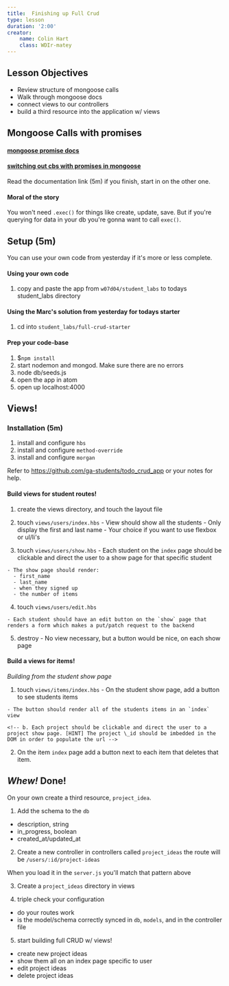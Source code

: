```yaml
---
title:  Finishing up Full Crud
type: lesson
duration: '2:00'
creator:
    name: Colin Hart
    class: WDIr-matey
---
```


## Lesson Objectives

  - Review structure of mongoose calls
  - Walk through mongoose docs
  - connect views to our controllers
  - build a third resource into the application w/ views


## Mongoose Calls with promises
#### [mongoose promise docs](http://mongoosejs.com/docs/promises.html)
#### [switching out cbs with promises in mongoose](http://eddywashere.com/blog/switching-out-callbacks-with-promises-in-mongoose/)

Read the documentation link (5m) if you finish, start in on the other one.

#### Moral of the story

You won't need `.exec()` for things like create, update, save. But if you're querying for data in your db you're gonna want to call `exec()`.


## Setup (5m)

You can use your own code from yesterday if it's more or less complete.

#### Using your own code

  1. copy and paste the app from `w07d04/student_labs` to todays student_labs directory

#### Using the Marc's solution from yesterday for todays starter

  1. cd into `student_labs/full-crud-starter`

#### Prep your code-base

  1. $`npm install`
  2. start nodemon and mongod. Make sure there are no errors
  3. node db/seeds.js
  4. open the app in atom
  5. open up localhost:4000


## Views!
### Installation (5m)

  1. install and configure `hbs`
  2. install and configure `method-override`
  3. install and configure `morgan`

  Refer to https://github.com/ga-students/todo_crud_app or your notes for help.

#### Build views for student routes!

  1. create the views directory, and touch the layout file

  2. touch `views/users/index.hbs`
    - View should show all the students
    - Only display the first and last name
    - Your choice if you want to use flexbox or ul/li's

  3. touch `views/users/show.hbs`
    - Each student on the `index` page should be clickable and direct the user to a show page for that specific student

    - The show page should render:
      - first_name
      - last_name
      - when they signed up
      - the number of items

  4. touch `views/users/edit.hbs`

    - Each student should have an edit button on the `show` page that renders a form which makes a put/patch request to the backend

  5. destroy
    - No view necessary, but a button would be nice, on each show page

#### Build a views for items!
*Building from the student show page*

  1. touch `views/items/index.hbs`
    - On the student show page, add a button to see students items

    - The button should render all of the students items in an `index` view

    <!-- b. Each project should be clickable and direct the user to a project show page. [HINT] The project \_id should be imbedded in the DOM in order to populate the url -->

  2. On the item `index` page add a button next to each item that deletes that item.

## _Whew!_ Done!

On your own create a third resource, `project_idea`.

1. Add the schema to the `db`
  - description, string
  - in_progress, boolean
  - created_at/updated_at
2. Create a new controller in controllers called `project_ideas` the route will be `/users/:id/project-ideas`

When you load it in the `server.js` you'll match that pattern above

3. Create a `project_ideas` directory in views

4. triple check your configuration
  - do your routes work<br>
  - is the model/schema correctly synced in `db`, `models`, and in the controller file

5. start building full CRUD w/ views!
  - create new project ideas<br>
  - show them all on an index page specific to user<br>
  - edit project ideas<br>
  - delete project ideas<br>

